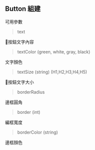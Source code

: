 Button 組建
---
可用參數

> text

按鈕文字內容

> textColor (green, white, gray, black)

文字顏色

> textSize (string) (H1,H2,H3,H4,H5)

按鈕文字大小

> borderRadius

邊框圓角

> border (int)

編框寬度

> borderColor (string)

邊框顏色


